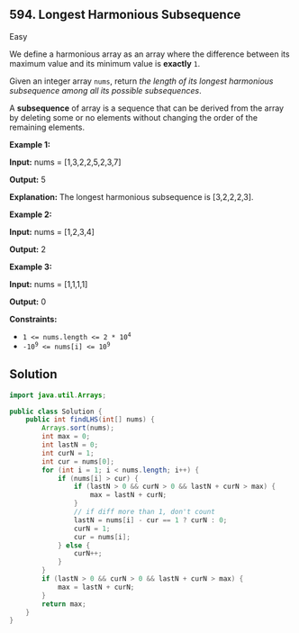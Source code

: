 ## 594\. Longest Harmonious Subsequence

Easy

We define a harmonious array as an array where the difference between its maximum value and its minimum value is **exactly** `1`.

Given an integer array `nums`, return _the length of its longest harmonious subsequence among all its possible subsequences_.

A **subsequence** of array is a sequence that can be derived from the array by deleting some or no elements without changing the order of the remaining elements.

**Example 1:**

**Input:** nums = [1,3,2,2,5,2,3,7]

**Output:** 5

**Explanation:** The longest harmonious subsequence is [3,2,2,2,3]. 

**Example 2:**

**Input:** nums = [1,2,3,4]

**Output:** 2 

**Example 3:**

**Input:** nums = [1,1,1,1]

**Output:** 0 

**Constraints:**

*   <code>1 <= nums.length <= 2 * 10<sup>4</sup></code>
*   <code>-10<sup>9</sup> <= nums[i] <= 10<sup>9</sup></code>

## Solution

```java
import java.util.Arrays;

public class Solution {
    public int findLHS(int[] nums) {
        Arrays.sort(nums);
        int max = 0;
        int lastN = 0;
        int curN = 1;
        int cur = nums[0];
        for (int i = 1; i < nums.length; i++) {
            if (nums[i] > cur) {
                if (lastN > 0 && curN > 0 && lastN + curN > max) {
                    max = lastN + curN;
                }
                // if diff more than 1, don't count
                lastN = nums[i] - cur == 1 ? curN : 0;
                curN = 1;
                cur = nums[i];
            } else {
                curN++;
            }
        }
        if (lastN > 0 && curN > 0 && lastN + curN > max) {
            max = lastN + curN;
        }
        return max;
    }
}
```